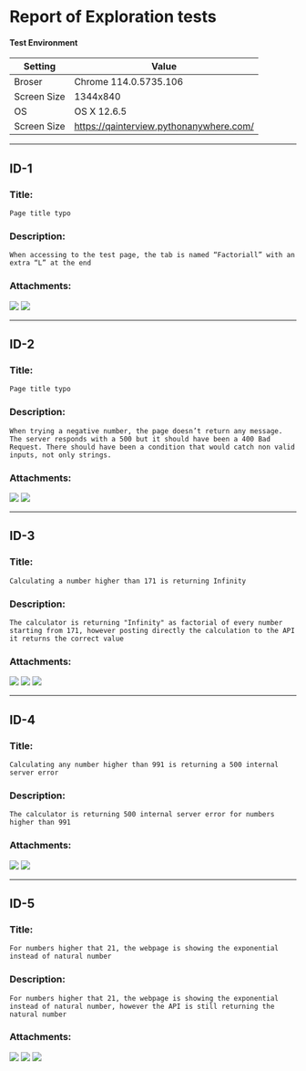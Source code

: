 # Report of Exploration tests

#### Test Environment

| Setting | Value |
| ---- | --- |
| Broser | Chrome 114.0.5735.106 |
| Screen Size | 1344x840 |
| OS | OS X 12.6.5 |
| Screen Size | https://qainterview.pythonanywhere.com/ |

---

## ID-1

### Title: 
`Page title typo`

### Description:
`When accessing to the test page, the tab is named “Factoriall” with an extra “L” at the end`

### Attachments:
![](./evidences/Picture1.png)
![](./evidences/Picture2.png)

---

## ID-2

### Title: 
`Page title typo`

### Description:
`When trying a negative number, the page doesn’t return any message. The server responds with a 500 but it should have been a 400 Bad Request. There should have been a condition that would catch non valid inputs, not only strings.`

### Attachments:
![](./evidences/Picture3.png)
![](./evidences/Picture4.png)

---

## ID-3

### Title: 
`Calculating a number higher than 171 is returning Infinity`

### Description:
`The calculator is returning "Infinity" as factorial of every number starting from 171, however posting directly the calculation to the API it returns the correct value`

### Attachments:
![](./evidences/Picture5.png)
![](./evidences/Picture6.png)
![](./evidences/Picture9.png)

---

## ID-4

### Title: 
`Calculating any number higher than 991 is returning a 500 internal server error`

### Description:
`The calculator is returning 500 internal server error for numbers higher than 991`

### Attachments:
![](./evidences/Picture7.png)
![](./evidences/Picture8.png)

---

## ID-5

### Title: 
`For numbers higher that 21, the webpage is showing the exponential instead of natural number`

### Description:
`For numbers higher that 21, the webpage is showing the exponential instead of natural number, however the API is still returning the natural number`

### Attachments:
![](./evidences/Picture10.png)
![](./evidences/Picture11.png)
![](./evidences/Picture12.png)
